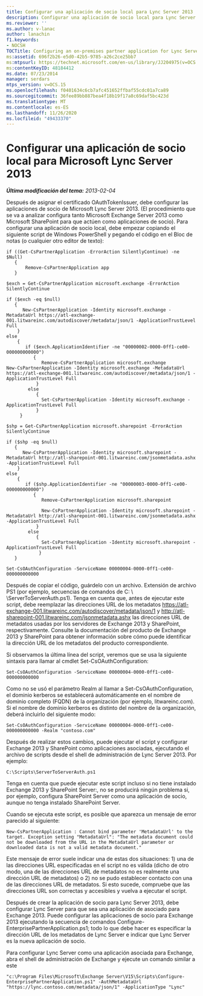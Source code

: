 ```yaml
---
title: Configurar una aplicación de socio local para Lync Server 2013
description: Configurar una aplicación de socio local para Lync Server 2013.
ms.reviewer: ''
ms.author: v-lanac
author: lanachin
f1.keywords:
- NOCSH
TOCTitle: Configuring an on-premises partner application for Lync Server 2013
ms:assetid: 696f2b26-e5d0-42b5-9785-a26c2ce25bb7
ms:mtpsurl: https://technet.microsoft.com/en-us/library/JJ204975(v=OCS.15)
ms:contentKeyID: 48184412
ms.date: 07/23/2014
manager: serdars
mtps_version: v=OCS.15
ms.openlocfilehash: f0401634c6cb7afc451652ffbaf55cdc01a7ca89
ms.sourcegitcommit: 36fee89bb887bea4f18b19f17a8c69daf5bc423d
ms.translationtype: MT
ms.contentlocale: es-ES
ms.lasthandoff: 11/26/2020
ms.locfileid: "49433370"
---
```

# <a name="configuring-an-on-premises-partner-application-for-microsoft-lync-server-2013"></a>Configurar una aplicación de socio local para Microsoft Lync Server 2013

<div data-xmlns="http://www.w3.org/1999/xhtml">

<div class="topic" data-xmlns="http://www.w3.org/1999/xhtml" data-msxsl="urn:schemas-microsoft-com:xslt" data-cs="https://msdn.microsoft.com/">

<div data-asp="https://msdn2.microsoft.com/asp">



</div>

<div id="mainSection">

<div id="mainBody">

<span> </span>

_**Última modificación del tema:** 2013-02-04_

Después de asignar el certificado OAuthTokenIssuer, debe configurar las aplicaciones de socio de Microsoft Lync Server 2013. (El procedimiento que se va a analizar configura tanto Microsoft Exchange Server 2013 como Microsoft SharePoint para que actúen como aplicaciones de socio). Para configurar una aplicación de socio local, debe empezar copiando el siguiente script de Windows PowerShell y pegando el código en el Bloc de notas (o cualquier otro editor de texto):

    if ((Get-CsPartnerApplication -ErrorAction SilentlyContinue) -ne $Null)
       {
           Remove-CsPartnerApplication app
       }
    
    $exch = Get-CsPartnerApplication microsoft.exchange -ErrorAction SilentlyContinue
            
    if ($exch -eq $null)
       {
          New-CsPartnerApplication -Identity microsoft.exchange -MetadataUrl https://atl-exchange-001.litwareinc.com/autodiscover/metadata/json/1 -ApplicationTrustLevel Full 
        }
    else
        {
           if ($exch.ApplicationIdentifier -ne "00000002-0000-0ff1-ce00-000000000000")
              {
                 Remove-CsPartnerApplication microsoft.exchange
    New-CsPartnerApplication -Identity microsoft.exchange -MetadataUrl https://atl-exchange-001.litwareinc.com/autodiscover/metadata/json/1 -ApplicationTrustLevel Full 
               }
            else
               {
                 Set-CsPartnerApplication -Identity microsoft.exchange -ApplicationTrustLevel Full 
               }
         }
    
    $shp = Get-CsPartnerApplication microsoft.sharepoint -ErrorAction SilentlyContinue
            
    if ($shp -eq $null)
       {
          New-CsPartnerApplication -Identity microsoft.sharepoint -MetadataUrl http://atl-sharepoint-001.litwareinc.com/jsonmetadata.ashx -ApplicationTrustLevel Full 
        }
    else
        {
           if ($shp.ApplicationIdentifier -ne "00000003-0000-0ff1-ce00-000000000000")
              {
                 Remove-CsPartnerApplication microsoft.sharepoint
      
                 New-CsPartnerApplication -Identity microsoft.sharepoint -MetadataUrl http://atl-sharepoint-001.litwareinc.com/jsonmetadata.ashx -ApplicationTrustLevel Full 
               }
            else
               {
                 Set-CsPartnerApplication -Identity microsoft.sharepoint -ApplicationTrustLevel Full 
                }
       }
    
    Set-CsOAuthConfiguration -ServiceName 00000004-0000-0ff1-ce00-000000000000

Después de copiar el código, guárdelo con un archivo. Extensión de archivo PS1 (por ejemplo, secuencias de comandos de C: \\ \\ServerToServerAuth.ps1). Tenga en cuenta que, antes de ejecutar este script, debe reemplazar las direcciones URL de los metadatos https://atl-exchange-001.litwareinc.com/autodiscover/metadata/json/1 y http://atl-sharepoint-001.litwareinc.com/jsonmetadata.ashx las direcciones URL de metadatos usadas por los servidores de Exchange 2013 y SharePoint, respectivamente. Consulte la documentación del producto de Exchange 2013 y SharePoint para obtener información sobre cómo puede identificar la dirección URL de los metadatos del producto correspondiente.

Si observamos la última línea del script, veremos que se usa la siguiente sintaxis para llamar al cmdlet Set-CsOAuthConfiguration:

    Set-CsOAuthConfiguration -ServiceName 00000004-0000-0ff1-ce00-000000000000

Como no se usó el parámetro Realm al llamar a Set-CsOAuthConfiguration, el dominio kerberos se establecerá automáticamente en el nombre de dominio completo (FQDN) de la organización (por ejemplo, litwareinc.com). Si el nombre de dominio kerberos es distinto del nombre de la organización, deberá incluirlo del siguiente modo:

    Set-CsOAuthConfiguration -ServiceName 00000004-0000-0ff1-ce00-000000000000 -Realm "contoso.com"

Después de realizar estos cambios, puede ejecutar el script y configurar Exchange 2013 y SharePoint como aplicaciones asociadas, ejecutando el archivo de scripts desde el shell de administración de Lync Server 2013. Por ejemplo:

    C:\Scripts\ServerToServerAuth.ps1

Tenga en cuenta que puede ejecutar este script incluso si no tiene instalado Exchange 2013 y SharePoint Server:, no se producirá ningún problema si, por ejemplo, configura SharePoint Server como una aplicación de socio, aunque no tenga instalado SharePoint Server.

Cuando se ejecuta este script, es posible que aparezca un mensaje de error parecido al siguiente:

    New-CsPartnerApplication : Cannot bind parameter 'MetadataUrl' to the target. Exception setting "MetadataUrl": "The metadata document could not be downloaded from the URL in the MetadataUrl parameter or downloaded data is not a valid metadata document."

Este mensaje de error suele indicar una de estas dos situaciones: 1) una de las direcciones URL especificadas en el script no es válida (dicho de otro modo, una de las direcciones URL de metadatos no es realmente una dirección URL de metadatos) o 2) no se pudo establecer contacto con una de las direcciones URL de metadatos. Si esto sucede, compruebe que las direcciones URL son correctas y accesibles y vuelva a ejecutar el script.

Después de crear la aplicación de socio para Lync Server 2013, debe configurar Lync Server para que sea una aplicación de asociado para Exchange 2013. Puede configurar las aplicaciones de socio para Exchange 2013 ejecutando la secuencia de comandos Configure-EnterprisePartnerApplication.ps1; todo lo que debe hacer es especificar la dirección URL de los metadatos de Lync Server e indicar que Lync Server es la nueva aplicación de socio.

Para configurar Lync Server como una aplicación asociada para Exchange, abra el shell de administración de Exchange y ejecute un comando similar a este

    "c:\Program Files\Microsoft\Exchange Server\V15\Scripts\Configure-EnterprisePartnerApplication.ps1" -AuthMetadataUrl "https://lync.contoso.com/metadata/json/1" -ApplicationType "Lync"

</div>

<span> </span>

</div>

</div>

</div>

